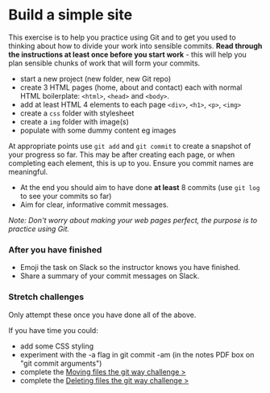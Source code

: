 # Build a simple site

This exercise is to help you practice using Git and to get you used to thinking about how to divide your work into sensible commits. **Read through the instructions at least once before you start work** - this will help you plan sensible chunks of work that will form your commits.

- start a new project (new folder, new Git repo)
- create 3 HTML pages (home, about and contact) each with normal HTML boilerplate: `<html>`, `<head>` and `<body>`.
- add at least HTML 4 elements to each page `<div>`, `<h1>`, `<p>`, `<img>`
- create a `css` folder with stylesheet
- create a `img` folder with image(s)
- populate with some dummy content eg images

At appropriate points use `git add` and `git commit` to create a snapshot of your progress so far. This may be after creating each page, or when completing each element, this is up to you. Ensure you commit names are meaningful.

- At the end you should aim to have done **at least** 8 commits (use `git log` to see your commits so far)
- Aim for clear, informative commit messages.

*Note: Don't worry about making your web pages perfect, the purpose is to practice using Git.*

### After you have finished
- Emoji the task on Slack so the instructor knows you have finished.
- Share a summary of your commit messages on Slack.

### Stretch challenges
Only attempt these once you have done all of the above.

If you have time you could:

- add some CSS styling
- experiment with the -a flag in git commit -am (in the notes PDF box on "git commit arguments")
- complete the [Moving files the git way challenge >](05-move-files.md)
- complete the [Deleting files the git way challenge >](06-remove-files.md)
